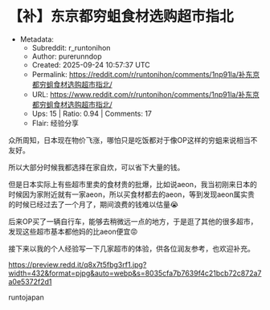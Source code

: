 # 【补】东京都穷蛆食材选购超市指北

- Metadata:
  - Subreddit: r_runtonihon
  - Author: purerunndop
  - Created: 2025-09-24 10:57:37 UTC
  - Permalink: https://reddit.com/r/runtonihon/comments/1np91la/补东京都穷蛆食材选购超市指北/
  - URL: https://www.reddit.com/r/runtonihon/comments/1np91la/补东京都穷蛆食材选购超市指北/
  - Ups: 15 | Ratio: 0.94 | Comments: 17
  - Flair: 经验分享


众所周知，日本现在物价飞涨，哪怕只是吃饭都对于像OP这样的穷蛆来说相当不友好。

所以大部分时候我都选择在家自炊，可以省下大量的钱。

但是日本实际上有些超市里卖的食材贵的批爆，比如说aeon，我当初刚来日本的时候因为家附近就有一家aeon，所以买食材都去的aeon，等到发现aeon属实贵的时候已经过去了一个月了，期间浪费的钱难以估量😭

后来OP买了一辆自行车，能够去稍微远一点的地方，于是逛了其他的很多超市，发现这些超市基本都他妈的比aeon便宜😡

接下来以我的个人经验写一下几家超市的体验，供各位润友参考，也欢迎补充。

<https://preview.redd.it/q8x7t5fbg3rf1.jpg?width=432&format=pjpg&auto=webp&s=8035cfa7b7639f4c21bcb72c872a7a0e5372f2d1>

runtojapan

